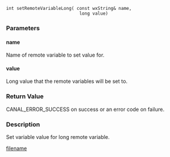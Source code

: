 



```clike
int setRemoteVariableLong( const wxString& name, 
                            long value)
```

### Parameters

#### name
Name of remote variable to set value for.

#### value
Long value that the remote variables will be set to.

### Return Value
CANAL_ERROR_SUCCESS on success or an error code on failure. 

### Description
Set variable value for long remote variable. 



[filename](./bottom_copyright.md ':include')